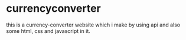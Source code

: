# currencyconverter
this is a currency-converter website which i make by using api and also some html, css and javascript in it.
